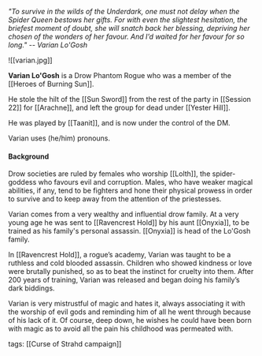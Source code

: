 *"To survive in the wilds of the Underdark, one must not delay when the Spider Queen bestows her gifts. For with even the slightest hesitation, the briefest moment of doubt, she will snatch back her blessing, depriving her chosen of the wonders of her favour. And I’d waited for her favour for so long."* 
*-- Varian Lo'Gosh*

![[varian.jpg]]

**Varian Lo'Gosh** is a Drow Phantom Rogue who was a member of the [[Heroes of Burning Sun]]. 

He stole the hilt of the [[Sun Sword]] from the rest of the party in [[Session 22]] for [[Arachne]], and left the group for dead under [[Yester Hill]].

He was played by [[Taanit]], and is now under the control of the DM.

Varian uses (he/him) pronouns.


#### Background

Drow societies are ruled by females who worship [[Lolth]], the spider-goddess who favours evil and corruption. Males, who have weaker magical abilities, if any, tend to be fighters and hone their physical prowess in order to survive and to keep away from the attention of the priestesses.

Varian comes from a very wealthy and influential drow family. At a very young age he was sent to [[Ravencrest Hold]] by his aunt [[Onyxia]], to be trained as his family's personal assassin. [[Onyxia]] is head of the Lo'Gosh family.

In [[Ravencrest Hold]], a rogue’s academy, Varian was taught to be a ruthless and cold blooded assassin. Children who showed kindness or love were brutally punished, so as to beat the instinct for cruelty into them. After 200 years of training, Varian was released and began doing his family’s dark biddings.

Varian is very mistrustful of magic and hates it, always associating it with the worship of evil gods and reminding him of all he went through because of his lack of it. Of course, deep down, he wishes he could have been born with magic as to avoid all the pain his childhood was permeated with.


tags: [[Curse of Strahd campaign]]